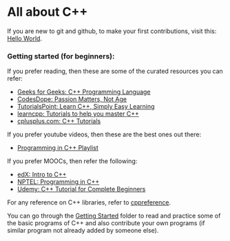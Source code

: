 # All about C++

If you are new to git and github, to make your first contributions, visit this: [Hello World](https://github.com/Novice-Paradigm/Hello-World/).

### Getting started (for beginners):
If you prefer reading, then these are some of the curated resources you can refer:
- [Geeks for Geeks: C++ Programming Language](https://www.geeksforgeeks.org/c-plus-plus/)
- [CodesDope: Passion Matters, Not Age](https://www.codesdope.com/cpp-introduction/)
- [TutorialsPoint: Learn C++, Simply Easy Learning](https://www.tutorialspointcom/cplusplus/index.htm)
- [learncpp: Tutorials to help you master C++](http://www.learncpp.com/)
- [cplusplus.com: C++ Tutorials](http://www.cplusplus.com/doc/tutorial/)

If you prefer youtube videos, then these are the best ones out there:
- [Programming in C++ Playlist](https://www.youtube.com/playlist?list=PLdFUT7614Oi6Jb5aqm87gZu_Jqw1igAGB)

If you prefer MOOCs, then refer the following:
- [edX: Intro to C++](https://www.edx.org/course/introduction-c-microsoft-dev210x-5)
- [NPTEL: Programming in C++](http://nptel.ac.in/courses/106105151/)
- [Udemy: C++ Tutorial for Complete Beginners](https://www.udemy.com/free-learn-c-tutorial-beginners/)

For any reference on C++ libraries, refer to [cppreference](http://en.cppreference.com/w/cpp).

You can go through the [Getting Started](GettingStarted/) folder to read and practice some of the basic programs of C++ and also contribute your own programs (if similar program not already added by someone else).
